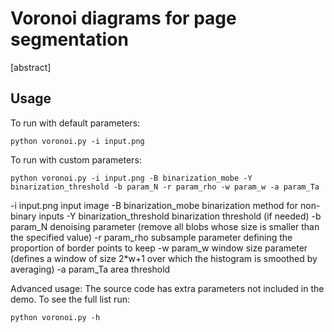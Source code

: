 # Voronoi diagrams for page segmentation

[abstract]

## Usage

To run with default parameters:
```
python voronoi.py -i input.png 
```

To run with custom parameters:
```
python voronoi.py -i input.png -B binarization_mobe -Y binarization_threshold -b param_N -r param_rho -w param_w -a param_Ta
```

-i input.png                  input image
-B binarization_mobe          binarization method for non-binary inputs
-Y binarization_threshold     binarization threshold (if needed)
-b param_N                    denoising parameter (remove all blobs whose size is smaller than the specified value)
-r param_rho                  subsample parameter defining the proportion of border points to keep
-w param_w                    window size parameter (defines a window of size 2*w+1 over which the histogram is smoothed by averaging)
-a param_Ta                   area threshold
  
Advanced usage: 
The source code has extra parameters not included in the demo. 
To see the full list run:
```
python voronoi.py -h
```
